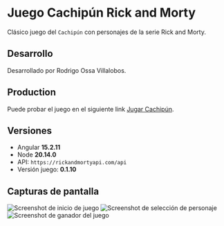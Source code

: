 # Juego Cachipún Rick and Morty

Clásico juego del `Cachipún` con personajes de la serie Rick and Morty.

## Desarrollo

Desarrollado por Rodrigo Ossa Villalobos.

## Production

Puede probar el juego en el siguiente link [Jugar Cachipún](https://rick-morty-juego.vercel.app/).

## Versiones

- Angular **15.2.11**
- Node **20.14.0**
- API: `https://rickandmortyapi.com/api`
- Versión juego: **0.1.10**

## Capturas de pantalla

![Screenshot de inicio de juego](/assets/gameplay/inicio-gameplay.jpg "Captura de pantalla juego - Inicio juego")
![Screenshot de selección de personaje](/assets/gameplay/select-character.jpg "Captura de pantalla juego - Selección de personajes")
![Screenshot de ganador del juego](/assets/gameplay/winner-screen.jpg "Captura de pantalla juego - Ganador del juego")